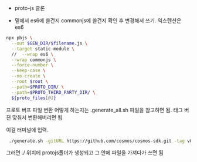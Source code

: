 - proto-js 클론

- 밑에서 es6에 쓸건지 commonjs에 쓸건지 확인 후 변경해서 쓰기. 익스텐션은 es6

```sh
npx pbjs \
  --out $GEN_DIR/$filename.js \
  --target static-module \
  //  --wrap es6 \
  --wrap commonjs \
  --force-number \
  --keep-case \
  --no-create \
  --root $root \
  --path=$PROTO_DIR/ \
  --path=$PROTO_THIRD_PARTY_DIR/ \
  ${proto_files[@]}
```

프로토 버프 파일 변환 어떻게 하는지는 .generate_all.sh 파일을 참고하면 됨.
태그 버젼 맞춰서 변환해버리면 됨

이걸 터미널에 입력.

```sh
 ./generate.sh -gitURL https://github.com/cosmos/cosmos-sdk.git -tag v0.47.4
```

그러면 ./ 위치에 protojs폴더가 생성되고 그 안에 파일을 가져다가 쓰면 됨

